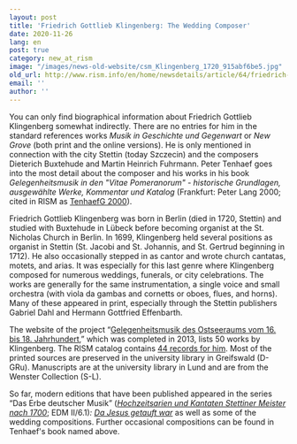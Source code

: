 ```yaml
---
layout: post
title: 'Friedrich Gottlieb Klingenberg: The Wedding Composer'
date: 2020-11-26
lang: en
post: true
category: new_at_rism
image: "/images/news-old-website/csm_Klingenberg_1720_915abf6be5.jpg"
old_url: http://www.rism.info/en/home/newsdetails/article/64/friedrich-gottlieb-klingenberg-the-wedding-composer.html
email: ''
author: ''
---
```


You can only find biographical information about Friedrich Gottlieb Klingenberg somewhat indirectly. There are no entries for him in the standard references works _Musik in Geschichte und Gegenwart_ or _New Grove_ (both print and the online versions). He is only mentioned in connection with the city Stettin (today Szczecin) and the composers Dieterich Buxtehude and Martin Heinrich Fuhrmann. Peter Tenhaef goes into the most detail about the composer and his works in his book _Gelegenheitsmusik in den "Vitae Pomeranorum" - historische Grundlagen, ausgewählte Werke, Kommentar und Katalog_ (Frankfurt: Peter Lang 2000; cited in RISM as [TenhaefG 2000](https://opac.rism.info/search?id=lit41000680&View=rism)).  
  
Friedrich Gottlieb Klingenberg was born in Berlin (died in 1720, Stettin) and studied with Buxtehude in Lübeck before becoming organist at the St. Nicholas Church in Berlin. In 1699, Klingenberg held several positions as organist in Stettin (St. Jacobi and St. Johannis, and St. Gertrud beginning in 1712). He also occasionally stepped in as cantor and wrote church cantatas, motets, and arias. It was especially for this last genre where Klingenberg composed for numerous weddings, funerals, or city celebrations. The works are generally for the same instrumentation, a single voice and small orchestra (with viola da gambas and cornetts or oboes, flues, and horns). Many of these appeared in print, especially through the Stettin publishers Gabriel Dahl and Hermann Gottfried Effenbarth.   
  
The website of the project “[Gelegenheitsmusik des Ostseeraums vom 16. bis 18. Jahrhundert](https://www.gelegenheitsmusik-ostseeraum.de/Kasual_display_Ebene_II.php?Pid=34),” which was completed in 2013, lists 50 works by Klingenberg. The RISM catalog contains [44 records for him](https://opac.rism.info/search?View=rism&author=Klingenberg+Gottlieb). Most of the printed sources are preserved in the university library in Greifswald (D-GRu). Manuscripts are at the university library in Lund and are from the Wenster Collection (S-L).   
  
So far, modern editions that have been published appeared in the series “Das Erbe deutscher Musik” ([_Hochzeitsarien und Kantaten Stettiner Meister nach 1700_](https://opac.rism.info/search?id=lit930&View=rism); EDM II/6.1)_:_ [_Da Jesus getauft war_](https://opac.rism.info/search?id=190002863&View=rism) as well as some of the wedding compositions. Further occasional compositions can be found in Tenhaef's book named above.

&nbsp;